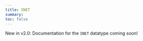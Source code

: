 ```yaml
---
title: INET
summary:
toc: false
---
```

<span class="version-tag">New in v2.0:</span> Documentation for the `INET` datatype coming soon!
